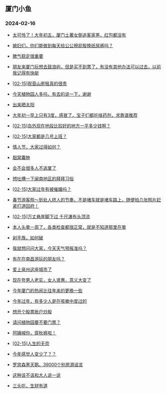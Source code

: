 ## 厦门小鱼 
### 2024-02-16

+ [太可怜了！大年初五，厦门土著女倒追客家男，红包都没有](http://bbs.xmfish.com/read-htm-tid-18146077.html)

+ [媳妇们，你们能做到每天给公公擦屁股换纸尿裤吗？](http://bbs.xmfish.com/read-htm-tid-18146067.html)

+ [脾气稳定很重要](http://bbs.xmfish.com/read-htm-tid-18146083.html)

+ [朋友来厦门玩想去鼓浪屿，但是买不到票了，有没有其他办法可以过去，以前我记得有快艇](http://bbs.xmfish.com/read-htm-tid-18146118.html)

+ [[02-15]观音山房租真的很贵](http://bbs.xmfish.com/read-htm-tid-18146145.html)

+ [今天植物园人多吗，有去的说一下，谢谢](http://bbs.xmfish.com/read-htm-tid-18146066.html)

+ [出来晒太阳](http://bbs.xmfish.com/read-htm-tid-18146130.html)

+ [大年初一早上只有3度，感冒了，宝子们都吃啥药剂，求靠谱推荐](http://bbs.xmfish.com/read-htm-tid-18146106.html)

+ [[02-15]岛外现在地段比较好的地方一平多少钱啊？](http://bbs.xmfish.com/read-htm-tid-18146147.html)

+ [[02-15]大家都是几号上班？](http://bbs.xmfish.com/read-htm-tid-18146091.html)

+ [情人节，大家过得如何？](http://bbs.xmfish.com/read-htm-tid-18146069.html)

+ [腘窝囊肿](http://bbs.xmfish.com/read-htm-tid-18146128.html)

+ [会不会很多人不返厦了](http://bbs.xmfish.com/read-htm-tid-18146257.html)

+ [想吐槽一下闽南地区的拜拜习俗](http://bbs.xmfish.com/read-htm-tid-18146250.html)

+ [[02-15]大家过年有被催婚吗？](http://bbs.xmfish.com/read-htm-tid-18146234.html)

+ [春节游客照～到处人挤人的节奏，不是堵车就是堵车路上，随便拍几张照片赶紧打道回府！](http://bbs.xmfish.com/read-htm-tid-18146170.html)

+ [[02-15]万丈悬崖脚下过 千尺瀑布头顶流](http://bbs.xmfish.com/read-htm-tid-18146185.html)

+ [本人头晕一周了，各类检查都很正常，就是不知道那里在晕](http://bbs.xmfish.com/read-htm-tid-18146248.html)

+ [剁手族，如何破](http://bbs.xmfish.com/read-htm-tid-18146236.html)

+ [我就想问问大家，今天天气预报准吗？](http://bbs.xmfish.com/read-htm-tid-18146273.html)

+ [有在在南昌游玩的朋友吗？](http://bbs.xmfish.com/read-htm-tid-18146217.html)

+ [爱上泉州这座城市了](http://bbs.xmfish.com/read-htm-tid-18146274.html)

+ [现在夸男人老实，女人贤惠，意义大变了](http://bbs.xmfish.com/read-htm-tid-18146238.html)

+ [今年厦门的热闹比往年来的更晚一些](http://bbs.xmfish.com/read-htm-tid-18146292.html)

+ [今年过年，有多少人是在咳嗽中度过的](http://bbs.xmfish.com/read-htm-tid-18146289.html)

+ [想开个股票账户炒股](http://bbs.xmfish.com/read-htm-tid-18146284.html)

+ [请问植物园要不要门票？](http://bbs.xmfish.com/read-htm-tid-18146281.html)

+ [阿姨喊你，穿秋裤啦！](http://bbs.xmfish.com/read-htm-tid-18146317.html)

+ [[02-15]人生的无奈](http://bbs.xmfish.com/read-htm-tid-18146316.html)

+ [今年感觉人变少了？？](http://bbs.xmfish.com/read-htm-tid-18146290.html)

+ [罗宾森黑天鹅。39000个别房源谣言](http://bbs.xmfish.com/read-htm-tid-18146389.html)

+ [这种该不该和大人说一说](http://bbs.xmfish.com/read-htm-tid-18146347.html)

+ [三头吃，生财有道](http://bbs.xmfish.com/read-htm-tid-18146417.html)

